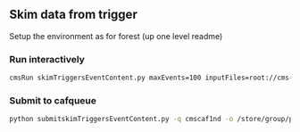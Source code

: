 ## Skim data from trigger 

Setup the environment as for forest (up one level readme)

### Run interactively

```bash
cmsRun skimTriggersEventContent.py maxEvents=100 inputFiles=root://cms-xrd-global.cern.ch//eos/cms/store/group/phys_heavyions/velicanu/reco/HIPhysicsMinBiasUPC/v0/000/262/548/recoExpress_103.root outputFile=a
```

### Submit to cafqueue

```bash
python submitskimTriggersEventContent.py -q cmscaf1nd -o /store/group/phys_heavyions/velicanu/eventsize/HIPhysicsMinBiasUPC/v2/ -i HIPhysicsMinBiasUPC.262548.list --proxy=proxyforprod
```
